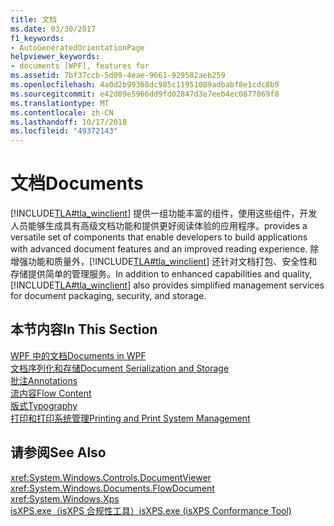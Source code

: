 ```yaml
---
title: 文档
ms.date: 03/30/2017
f1_keywords:
- AutoGeneratedOrientationPage
helpviewer_keywords:
- documents [WPF], features for
ms.assetid: 7bf37ccb-5d09-4eae-9661-929582aeb259
ms.openlocfilehash: 4a0d2b99368dc985c11951089adbabf8e1cdc8b9
ms.sourcegitcommit: e42d09e5966dd9fd02847d3e7eeb4ec0877069f8
ms.translationtype: MT
ms.contentlocale: zh-CN
ms.lasthandoff: 10/17/2018
ms.locfileid: "49372143"
---
```

# <a name="documents"></a><span data-ttu-id="f5e17-102">文档</span><span class="sxs-lookup"><span data-stu-id="f5e17-102">Documents</span></span>
[!INCLUDE[TLA#tla_winclient](../../../../includes/tlasharptla-winclient-md.md)] <span data-ttu-id="f5e17-103">提供一组功能丰富的组件，使用这些组件，开发人员能够生成具有高级文档功能和提供更好阅读体验的应用程序。</span><span class="sxs-lookup"><span data-stu-id="f5e17-103">provides a versatile set of components that enable developers to build applications with advanced document features and an improved reading experience.</span></span> <span data-ttu-id="f5e17-104">除增强功能和质量外，[!INCLUDE[TLA#tla_winclient](../../../../includes/tlasharptla-winclient-md.md)] 还针对文档打包、安全性和存储提供简单的管理服务。</span><span class="sxs-lookup"><span data-stu-id="f5e17-104">In addition to enhanced capabilities and quality, [!INCLUDE[TLA#tla_winclient](../../../../includes/tlasharptla-winclient-md.md)] also provides simplified management services for document packaging, security, and storage.</span></span>  
  
## <a name="in-this-section"></a><span data-ttu-id="f5e17-105">本节内容</span><span class="sxs-lookup"><span data-stu-id="f5e17-105">In This Section</span></span>  
 [<span data-ttu-id="f5e17-106">WPF 中的文档</span><span class="sxs-lookup"><span data-stu-id="f5e17-106">Documents in WPF</span></span>](documents-in-wpf.md)  
 [<span data-ttu-id="f5e17-107">文档序列化和存储</span><span class="sxs-lookup"><span data-stu-id="f5e17-107">Document Serialization and Storage</span></span>](document-serialization-and-storage.md)  
 [<span data-ttu-id="f5e17-108">批注</span><span class="sxs-lookup"><span data-stu-id="f5e17-108">Annotations</span></span>](annotations.md)  
 [<span data-ttu-id="f5e17-109">流内容</span><span class="sxs-lookup"><span data-stu-id="f5e17-109">Flow Content</span></span>](flow-content.md)  
 [<span data-ttu-id="f5e17-110">版式</span><span class="sxs-lookup"><span data-stu-id="f5e17-110">Typography</span></span>](typography.md)  
 [<span data-ttu-id="f5e17-111">打印和打印系统管理</span><span class="sxs-lookup"><span data-stu-id="f5e17-111">Printing and Print System Management</span></span>](printing-and-print-system-management.md)  
  
## <a name="see-also"></a><span data-ttu-id="f5e17-112">请参阅</span><span class="sxs-lookup"><span data-stu-id="f5e17-112">See Also</span></span>  
 <xref:System.Windows.Controls.DocumentViewer>  
 <xref:System.Windows.Documents.FlowDocument>  
 <xref:System.Windows.Xps>  
 <span data-ttu-id="f5e17-113">[isXPS.exe（isXPS 合规性工具）](/previous-versions/dotnet/netframework-4.0/aa348104(v=vs.100))</span><span class="sxs-lookup"><span data-stu-id="f5e17-113">[isXPS.exe (isXPS Conformance Tool)](/previous-versions/dotnet/netframework-4.0/aa348104(v=vs.100))</span></span>
